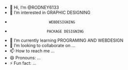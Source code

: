 - 👋 Hi, I’m @RODNEY6133
- 👀 I’m interested in GRAPHIC DESIGNING
-                       WEBDESIGNING
-                      PACKAGE DESIGNING
- 🌱 I’m currently learning PROGRAMING AND WEBDESIGN
- 💞️ I’m looking to collaborate on ...
- 📫 How to reach me ...
- 😄 Pronouns: ...
- ⚡ Fun fact: ...

<!---
RODNEY6133/RODNEY6133 is a ✨ special ✨ repository because its `README.md` (this file) appears on your GitHub profile.
You can click the Preview link to take a look at your changes.
--->
